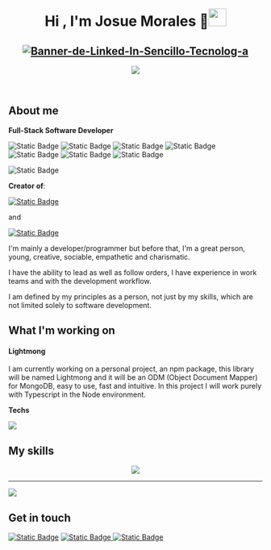 <h1 align="center"><b>Hi , I'm Josue Morales 👋</b><img src="https://media.giphy.com/media/hvRJCLFzcasrR4ia7z/giphy.gif" width="35"></h1>

<h2 align="center">
  <a href="https://www.linkedin.com/in/jossdev-js/"><img src="https://raw.githubusercontent.com/JossDev-Morales/JossDev-Morales/main/Banner%20de%20LinkedIn%20Sencillo%20Tecnolog%C3%ADa.png" alt="Banner-de-Linked-In-Sencillo-Tecnolog-a" border="0"></a>
</h2>

<p align="center">
  <a href="https://www.linkedin.com/in/jossdev-js/"><img src="https://readme-typing-svg.herokuapp.com?font=Time+New+Roman&color=cyan&size=25&center=true&vCenter=true&width=600&height=100&lines=Full-stack+Dev;Self-taught+Front-End+Dev;Logic+Back-end+Dev;Designer;Active+Learner/Researcher;Love+to+learn+new+stuffs"></a>
</p>

<br>

<h2>About me</h2>

**Full-Stack Software Developer** 

![Static Badge](https://img.shields.io/badge/Javascript-1C353D?style=for-the-badge&logo=javascript&logoColor=white&labelColor=1C353D) ![Static Badge](https://img.shields.io/badge/React-1C353D?style=for-the-badge&logo=React&logoColor=white&labelColor=1C353D) ![Static Badge](https://img.shields.io/badge/Node-1C353D?style=for-the-badge&logo=node.js&logoColor=white&labelColor=1C353D) ![Static Badge](https://img.shields.io/badge/Typescript-1C353D?style=for-the-badge&logo=typescript&logoColor=white&labelColor=1C353D) ![Static Badge](https://img.shields.io/badge/UI%2FUX-1C353D?style=for-the-badge&logo=figma&logoColor=white&labelColor=1C353D) ![Static Badge](https://img.shields.io/badge/SQL_Databases-1C353D?style=for-the-badge&logo=postgresql&logoColor=white&labelColor=1C353D) ![Static Badge](https://img.shields.io/badge/Document_Databases-1C353D?style=for-the-badge&logo=mongodb&logoColor=white&labelColor=1C353D)

![Static Badge](https://img.shields.io/badge/Portfolio-%23fe004a?style=social&logo=netlify&logoColor=%23fe004a&labelColor=%23fe004a&color=%23fe004a)


**Creator of**:

[![Static Badge](https://img.shields.io/badge/Bignumber.io-%23cb0000?style=for-the-badge&logo=npm&label=Package&labelColor=%230d1117)
]() 

and 

[![Static Badge](https://img.shields.io/badge/Number--converter.io-%23cb0000?style=for-the-badge&logo=npm&label=Package&labelColor=%230d1117)
]()

I'm mainly a developer/programmer but before that, I'm a great person, young, creative, sociable, empathetic and charismatic.

I have the ability to lead as well as follow orders, I have experience in work teams and with the development workflow.

I am defined by my principles as a person, not just by my skills, which are not limited solely to software development.
<br>
<h2>What I'm working on</h2>
<h4>Lightmong</h4>
I am currently working on a personal project, an npm package, this library will be named Lightmong and it will be an ODM (Object Document Mapper) for MongoDB, easy to use, fast and intuitive. In this project I will work purely with Typescript in the Node environment.

**Techs**

<img src="https://skillicons.dev/icons?i=git,github,js,mongodb,nodejs,ts,vscode&perline=14" />


<h2>My skills</h2>
<p align="center">
  <a href="https://skillicons.dev">
    <img src="https://skillicons.dev/icons?i=html,css,md,javascript,typescript,react,redux,tailwind,bootstrap,sass,nodejs,express,sequelize,postgresql,mongodb,git,github,figma,vscode,postman,discord&perline=14" />
  </a>
</p>
<hr>
<img  align="center"  src="https://github-readme-stats.anuraghazra1.vercel.app/api/top-langs/?username=jossdev-morales&theme=dark&hide_border=false&no-bg=true&no-frame=true&langs_count=10"/>

## Get in touch

[![Static Badge](https://img.shields.io/badge/Linkedin-%230a66c2?style=for-the-badge&logo=linkedin)]() [![Static Badge](https://img.shields.io/badge/Discord-%235865f2?style=for-the-badge)
](https://discord.com/users/564970023479934977) [![Static Badge](https://img.shields.io/badge/Twitter-black?style=for-the-badge&logo=x&labelColor=black)
](https://twitter.com/JossDev_)


